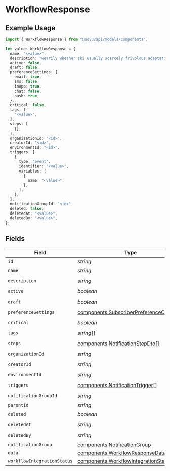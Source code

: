 # WorkflowResponse

## Example Usage

```typescript
import { WorkflowResponse } from "@novu/api/models/components";

let value: WorkflowResponse = {
  name: "<value>",
  description: "wearily whether ski usually scarcely frivolous adaptation",
  active: false,
  draft: false,
  preferenceSettings: {
    email: true,
    sms: false,
    inApp: true,
    chat: false,
    push: true,
  },
  critical: false,
  tags: [
    "<value>",
  ],
  steps: [
    {},
  ],
  organizationId: "<id>",
  creatorId: "<id>",
  environmentId: "<id>",
  triggers: [
    {
      type: "event",
      identifier: "<value>",
      variables: [
        {
          name: "<value>",
        },
      ],
    },
  ],
  notificationGroupId: "<id>",
  deleted: false,
  deletedAt: "<value>",
  deletedBy: "<value>",
};
```

## Fields

| Field                                                                                              | Type                                                                                               | Required                                                                                           | Description                                                                                        |
| -------------------------------------------------------------------------------------------------- | -------------------------------------------------------------------------------------------------- | -------------------------------------------------------------------------------------------------- | -------------------------------------------------------------------------------------------------- |
| `id`                                                                                               | *string*                                                                                           | :heavy_minus_sign:                                                                                 | N/A                                                                                                |
| `name`                                                                                             | *string*                                                                                           | :heavy_check_mark:                                                                                 | N/A                                                                                                |
| `description`                                                                                      | *string*                                                                                           | :heavy_check_mark:                                                                                 | N/A                                                                                                |
| `active`                                                                                           | *boolean*                                                                                          | :heavy_check_mark:                                                                                 | N/A                                                                                                |
| `draft`                                                                                            | *boolean*                                                                                          | :heavy_check_mark:                                                                                 | N/A                                                                                                |
| `preferenceSettings`                                                                               | [components.SubscriberPreferenceChannels](../../models/components/subscriberpreferencechannels.md) | :heavy_check_mark:                                                                                 | N/A                                                                                                |
| `critical`                                                                                         | *boolean*                                                                                          | :heavy_check_mark:                                                                                 | N/A                                                                                                |
| `tags`                                                                                             | *string*[]                                                                                         | :heavy_check_mark:                                                                                 | N/A                                                                                                |
| `steps`                                                                                            | [components.NotificationStepDto](../../models/components/notificationstepdto.md)[]                 | :heavy_check_mark:                                                                                 | N/A                                                                                                |
| `organizationId`                                                                                   | *string*                                                                                           | :heavy_check_mark:                                                                                 | N/A                                                                                                |
| `creatorId`                                                                                        | *string*                                                                                           | :heavy_check_mark:                                                                                 | N/A                                                                                                |
| `environmentId`                                                                                    | *string*                                                                                           | :heavy_check_mark:                                                                                 | N/A                                                                                                |
| `triggers`                                                                                         | [components.NotificationTrigger](../../models/components/notificationtrigger.md)[]                 | :heavy_check_mark:                                                                                 | N/A                                                                                                |
| `notificationGroupId`                                                                              | *string*                                                                                           | :heavy_check_mark:                                                                                 | N/A                                                                                                |
| `parentId`                                                                                         | *string*                                                                                           | :heavy_minus_sign:                                                                                 | N/A                                                                                                |
| `deleted`                                                                                          | *boolean*                                                                                          | :heavy_check_mark:                                                                                 | N/A                                                                                                |
| `deletedAt`                                                                                        | *string*                                                                                           | :heavy_check_mark:                                                                                 | N/A                                                                                                |
| `deletedBy`                                                                                        | *string*                                                                                           | :heavy_check_mark:                                                                                 | N/A                                                                                                |
| `notificationGroup`                                                                                | [components.NotificationGroup](../../models/components/notificationgroup.md)                       | :heavy_minus_sign:                                                                                 | N/A                                                                                                |
| `data`                                                                                             | [components.WorkflowResponseData](../../models/components/workflowresponsedata.md)                 | :heavy_minus_sign:                                                                                 | N/A                                                                                                |
| `workflowIntegrationStatus`                                                                        | [components.WorkflowIntegrationStatus](../../models/components/workflowintegrationstatus.md)       | :heavy_minus_sign:                                                                                 | N/A                                                                                                |